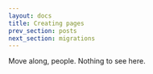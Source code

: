 ```yaml
---
layout: docs
title: Creating pages
prev_section: posts
next_section: migrations
---
```


Move along, people. Nothing to see here.
